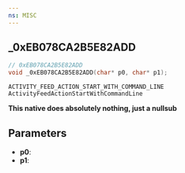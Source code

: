 ```yaml
---
ns: MISC
---
```

## _0xEB078CA2B5E82ADD

```c
// 0xEB078CA2B5E82ADD
void _0xEB078CA2B5E82ADD(char* p0, char* p1);
```

```
ACTIVITY_FEED_ACTION_START_WITH_COMMAND_LINE
ActivityFeedActionStartWithCommandLine
```

**This native does absolutely nothing, just a nullsub**

## Parameters
* **p0**: 
* **p1**: 


